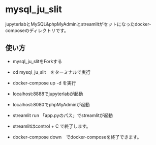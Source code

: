 # mysql_ju_slit
jupyterlabとMySQL&amp;phpMyAdminとstreamlitがセットになったdocker-composeのディレクトリです。

## 使い方

- mysql_ju_slitをForkする
- cd mysql_ju_slit　をターミナルで実行
- docker-compose up -d を実行
- localhost:8888でjupyterlabが起動
- localhost:8080でphpMyAdminが起動
- streamlit run 「app.pyのパス」でstreamlitが起動

- streamlitはcontrol + C で終了します。
- docker-compose down　でdocker-composeを終了できます。
